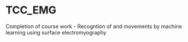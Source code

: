 # TCC_EMG
Completion of course work - Recogntion of and movements by machine learning using surface electromyography
